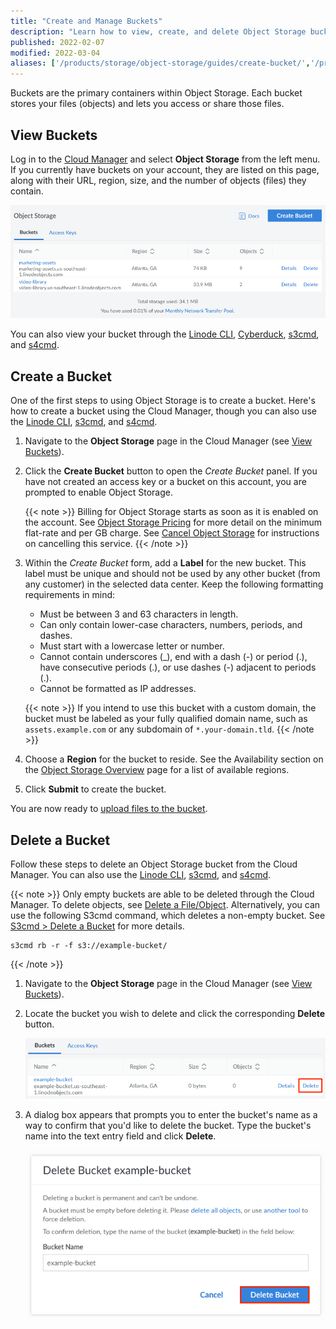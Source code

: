 ```yaml
---
title: "Create and Manage Buckets"
description: "Learn how to view, create, and delete Object Storage buckets through the Cloud Manager."
published: 2022-02-07
modified: 2022-03-04
aliases: ['/products/storage/object-storage/guides/create-bucket/','/products/storage/object-storage/guides/delete-bucket/']
---
```


Buckets are the primary containers within Object Storage. Each bucket stores your files (objects) and lets you access or share those files.

## View Buckets

Log in to the [Cloud Manager](https://cloud.linode.com/) and select **Object Storage** from the left menu. If you currently have buckets on your account, they are listed on this page, along with their URL, region, size, and the number of objects (files) they contain.

![](bucket-list.png)

You can also view your bucket through the [Linode CLI](/docs/products/storage/object-storage/guides/linode-cli/), [Cyberduck](/docs/products/storage/object-storage/guides/cyberduck/#view-your-buckets-and-files), [s3cmd](/docs/products/storage/object-storage/guides/s3cmd/#list-buckets), and [s4cmd](/docs/products/storage/object-storage/guides/s4cmd/#list-buckets).

## Create a Bucket

One of the first steps to using Object Storage is to create a bucket. Here's how to create a bucket using the Cloud Manager, though you can also use the [Linode CLI](/docs/products/storage/object-storage/guides/linode-cli/#create-a-bucket-with-the-cli), [s3cmd](/docs/products/storage/object-storage/guides/s3cmd/#create-a-bucket), and [s4cmd](/docs/products/storage/object-storage/guides/s4cmd/#create-a-bucket).

1.  Navigate to the **Object Storage** page in the Cloud Manager (see [View Buckets](#view-buckets)).

1.  Click the **Create Bucket** button to open the *Create Bucket* panel. If you have not created an access key or a bucket on this account, you are prompted to enable Object Storage.

    {{< note >}}
    Billing for Object Storage starts as soon as it is enabled on the account. See [Object Storage Pricing](/docs/products/storage/object-storage/#pricing) for more detail on the minimum flat-rate and per GB charge. See [Cancel Object Storage](/docs/products/storage/object-storage/guides/cancel/) for instructions on cancelling this service.
    {{< /note >}}

1.  Within the *Create Bucket* form, add a **Label** for the new bucket. This label must be unique and should not be used by any other bucket (from any customer) in the selected data center. Keep the following formatting requirements in mind:
    - Must be between 3 and 63 characters in length.
    - Can only contain lower-case characters, numbers, periods, and dashes.
    - Must start with a lowercase letter or number.
    - Cannot contain underscores (_), end with a dash (-) or period (.), have consecutive periods (.), or use dashes (-) adjacent to periods (.).
    - Cannot be formatted as IP addresses.

    {{< note >}}
    If you intend to use this bucket with a custom domain, the bucket must be labeled as your fully qualified domain name, such as `assets.example.com` or any subdomain of `*.your-domain.tld`.
    {{< /note >}}

1.  Choose a **Region** for the bucket to reside. See the Availability section on the [Object Storage Overview](/docs/products/storage/object-storage/#availability) page for a list of available regions.

1.  Click **Submit** to create the bucket.

You are now ready to [upload files to the bucket](/docs/products/storage/object-storage/guides/manage-files/).

## Delete a Bucket

Follow these steps to delete an Object Storage bucket from the Cloud Manager. You can also use the [Linode CLI](/docs/products/storage/object-storage/guides/linode-cli/), [s3cmd](/docs/products/storage/object-storage/guides/s3cmd/#delete-a-bucket), and [s4cmd](/docs/products/storage/object-storage/guides/s4cmd/#delete-a-bucket).

{{< note >}}
Only empty buckets are able to be deleted through the Cloud Manager. To delete objects, see [Delete a File/Object](/docs/products/storage/object-storage/guides/manage-files/#delete-a-file). Alternatively, you can use the following S3cmd command, which deletes a non-empty bucket. See [S3cmd > Delete a Bucket](/docs/products/storage/object-storage/guides/s3cmd/#delete-a-bucket) for more details.

    s3cmd rb -r -f s3://example-bucket/
{{< /note >}}

1.  Navigate to the **Object Storage** page in the Cloud Manager (see [View Buckets](#view-buckets)).

1.  Locate the bucket you wish to delete and click the corresponding **Delete** button.

    ![Delete an Object Storage bucket](delete-obj-bucket.png)

1. A dialog box appears that prompts you to enter the bucket's name as a way to confirm that you'd like to delete the bucket. Type the bucket's name into the text entry field and click **Delete**.

    ![Confirm deleting the Object Storage bucket](delete-obj-bucket-confirm.png)